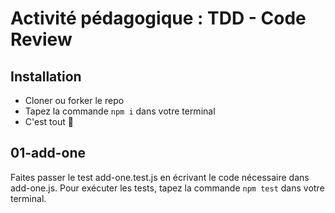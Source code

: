 # Activité pédagogique : TDD - Code Review

## Installation

- Cloner ou forker le repo
- Tapez la commande `npm i` dans votre terminal
- C'est tout 🥳

## 01-add-one

Faites passer le test add-one.test.js en écrivant le code nécessaire dans add-one.js. Pour exécuter les tests, tapez la commande `npm test` dans votre terminal.
